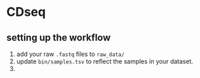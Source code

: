 # CDseq

## setting up the workflow

1. add your raw `.fastq` files to `raw_data/`
2. update `bin/samples.tsv` to reflect the samples in your dataset.
3. 
